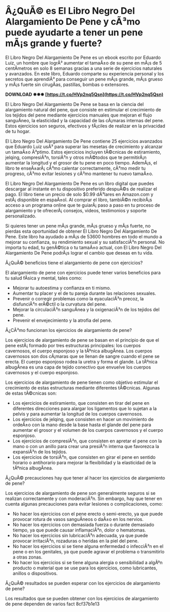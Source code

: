 # Â¿QuÃ© es El Libro Negro Del Alargamiento De Pene y cÃ³mo puede ayudarte a tener un pene mÃ¡s grande y fuerte?
 
El Libro Negro Del Alargamiento De Pene es un ebook escrito por Eduardo Luiz, un hombre que logrÃ³ aumentar el tamaÃ±o de su pene en mÃ¡s de 5 centÃ­metros en solo 8 semanas gracias a una serie de ejercicios naturales y avanzados. En este libro, Eduardo comparte su experiencia personal y los secretos que aprendiÃ³ para conseguir un pene mÃ¡s grande, mÃ¡s grueso y mÃ¡s fuerte sin cirugÃ­as, pastillas, bombas o extensores.
 
**DOWNLOAD ✸✸✸ [https://t.co/HVp2nq5Qsn](https://t.co/HVp2nq5Qsn)**


 
El Libro Negro Del Alargamiento De Pene se basa en la ciencia del alargamiento natural del pene, que consiste en estimular el crecimiento de los tejidos del pene mediante ejercicios manuales que mejoran el flujo sanguÃ­neo, la elasticidad y la capacidad de las cÃ¡maras internas del pene. Estos ejercicios son seguros, efectivos y fÃ¡ciles de realizar en la privacidad de tu hogar.
 
El Libro Negro Del Alargamiento De Pene contiene 25 ejercicios avanzados que Eduardo Luiz usÃ³ para superar las mesetas de crecimiento y alcanzar un tamaÃ±o Ã³ptimo. Estos ejercicios incluyen tÃ©cnicas de estiramiento, jelqing, compresiÃ³n, torsiÃ³n y otros mÃ©todos que te permitirÃ¡n aumentar la longitud y el grosor de tu pene en poco tiempo. AdemÃ¡s, el libro te enseÃ±arÃ¡ cÃ³mo calentar correctamente, cÃ³mo medir tu progreso, cÃ³mo evitar lesiones y cÃ³mo mantener tu nuevo tamaÃ±o.
 
El Libro Negro Del Alargamiento De Pene es un libro digital que puedes descargar al instante en tu dispositivo preferido despuÃ©s de realizar el pago. El libro tiene un precio de solo $0.99 dÃ³lares en Amazon.com y estÃ¡ disponible en espaÃ±ol. Al comprar el libro, tambiÃ©n recibirÃ¡s acceso a un programa online que te guiarÃ¡ paso a paso en tu proceso de alargamiento y te ofrecerÃ¡ consejos, videos, testimonios y soporte personalizado.
 
Si quieres tener un pene mÃ¡s grande, mÃ¡s grueso y mÃ¡s fuerte, no pierdas esta oportunidad de obtener El Libro Negro Del Alargamiento De Pene. Este libro ha ayudado a mÃ¡s de 53600 hombres en todo el mundo a mejorar su confianza, su rendimiento sexual y su satisfacciÃ³n personal. No importa tu edad, tu genÃ©tica o tu tamaÃ±o actual, con El Libro Negro Del Alargamiento De Pene podrÃ¡s lograr el cambio que deseas en tu vida.
  
Â¿QuÃ© beneficios tiene el alargamiento de pene con ejercicios?

El alargamiento de pene con ejercicios puede tener varios beneficios para tu salud fÃ­sica y mental, tales como:
 
- Mejorar tu autoestima y confianza en ti mismo.
- Aumentar tu placer y el de tu pareja durante las relaciones sexuales.
- Prevenir o corregir problemas como la eyaculaciÃ³n precoz, la disfunciÃ³n erÃ©ctil o la curvatura del pene.
- Mejorar la circulaciÃ³n sanguÃ­nea y la oxigenaciÃ³n de los tejidos del pene.
- Prevenir el envejecimiento y la atrofia del pene.

Â¿CÃ³mo funcionan los ejercicios de alargamiento de pene?
 
Los ejercicios de alargamiento de pene se basan en el principio de que el pene estÃ¡ formado por tres estructuras principales: los cuerpos cavernosos, el cuerpo esponjoso y la tÃºnica albugÃ­nea. Los cuerpos cavernosos son dos cÃ¡maras que se llenan de sangre cuando el pene se erecta. El cuerpo esponjoso rodea la uretra y forma el glande. La tÃºnica albugÃ­nea es una capa de tejido conectivo que envuelve los cuerpos cavernosos y el cuerpo esponjoso.
 
Los ejercicios de alargamiento de pene tienen como objetivo estimular el crecimiento de estas estructuras mediante diferentes tÃ©cnicas. Algunas de estas tÃ©cnicas son:

- Los ejercicios de estiramiento, que consisten en tirar del pene en diferentes direcciones para alargar los ligamentos que lo sujetan a la pelvis y para aumentar la longitud de los cuerpos cavernosos.
- Los ejercicios de jelqing, que consisten en hacer un movimiento de ordeÃ±o con la mano desde la base hasta el glande del pene para aumentar el grosor y el volumen de los cuerpos cavernosos y el cuerpo esponjoso.
- Los ejercicios de compresiÃ³n, que consisten en apretar el pene con la mano o con un anillo para crear una presiÃ³n interna que favorezca la expansiÃ³n de los tejidos.
- Los ejercicios de torsiÃ³n, que consisten en girar el pene en sentido horario o antihorario para mejorar la flexibilidad y la elasticidad de la tÃºnica albugÃ­nea.

Â¿QuÃ© precauciones hay que tener al hacer los ejercicios de alargamiento de pene?
 
Los ejercicios de alargamiento de pene son generalmente seguros si se realizan correctamente y con moderaciÃ³n. Sin embargo, hay que tener en cuenta algunas precauciones para evitar lesiones o complicaciones, como:

- No hacer los ejercicios con el pene erecto o semi-erecto, ya que puede provocar rotura de vasos sanguÃ­neos o daÃ±o en los nervios.
- No hacer los ejercicios con demasiada fuerza o durante demasiado tiempo, ya que puede causar inflamaciÃ³n, dolor o hematomas.
- No hacer los ejercicios sin lubricaciÃ³n adecuada, ya que puede provocar irritaciÃ³n, rozaduras o heridas en la piel del pene.
- No hacer los ejercicios si se tiene alguna enfermedad o infecciÃ³n en el pene o en los genitales, ya que puede agravar el problema o transmitirlo a otras zonas.
- No hacer los ejercicios si se tiene alguna alergia o sensibilidad a algÃºn producto o material que se use para los ejercicios, como lubricantes, anillos o dispositivos.

Â¿QuÃ© resultados se pueden esperar con los ejercicios de alargamiento de pene?
 
Los resultados que se pueden obtener con los ejercicios de alargamiento de pene dependen de varios fact
 8cf37b1e13
 
